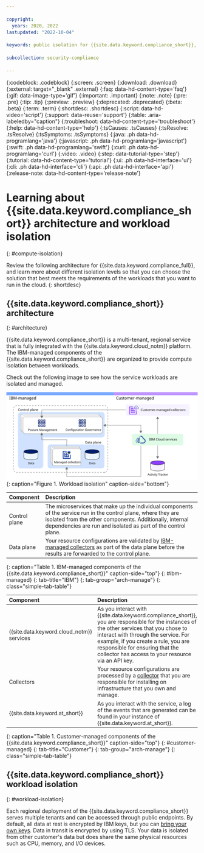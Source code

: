 ```yaml
---

copyright:
  years: 2020, 2022
lastupdated: "2022-10-04"

keywords: public isolation for {{site.data.keyword.compliance_short}}, compute isolation for {{site.data.keyword.compliance_short}}, {{site.data.keyword.compliance_short}} architecture, workload isolation in {{site.data.keyword.compliance_short}} 

subcollection: security-compliance

---
```


{:codeblock: .codeblock}
{:screen: .screen}
{:download: .download}
{:external: target="_blank" .external}
{:faq: data-hd-content-type='faq'}
{:gif: data-image-type='gif'}
{:important: .important}
{:note: .note}
{:pre: .pre}
{:tip: .tip}
{:preview: .preview}
{:deprecated: .deprecated}
{:beta: .beta}
{:term: .term}
{:shortdesc: .shortdesc}
{:script: data-hd-video='script'}
{:support: data-reuse='support'}
{:table: .aria-labeledby="caption"}
{:troubleshoot: data-hd-content-type='troubleshoot'}
{:help: data-hd-content-type='help'}
{:tsCauses: .tsCauses}
{:tsResolve: .tsResolve}
{:tsSymptoms: .tsSymptoms}
{:java: .ph data-hd-programlang='java'}
{:javascript: .ph data-hd-programlang='javascript'}
{:swift: .ph data-hd-programlang='swift'}
{:curl: .ph data-hd-programlang='curl'}
{:video: .video}
{:step: data-tutorial-type='step'}
{:tutorial: data-hd-content-type='tutorial'}
{:ui: .ph data-hd-interface='ui'}
{:cli: .ph data-hd-interface='cli'}
{:api: .ph data-hd-interface='api'}
{:release-note: data-hd-content-type='release-note'}


# Learning about {{site.data.keyword.compliance_short}} architecture and workload isolation
{: #compute-isolation}

Review the following architecture for {{site.data.keyword.compliance_full}}, and learn more about different isolation levels so that you can choose the solution that best meets the requirements of the workloads that you want to run in the cloud.
{: shortdesc}

## {{site.data.keyword.compliance_short}} architecture
{: #architecture}

{{site.data.keyword.compliance_short}} is a multi-tenant, regional service that is fully integrated with the {{site.data.keyword.cloud_notm}} platform. The IBM-managed components of the {{site.data.keyword.compliance_short}} are organized to provide compute isolation between workloads. 

Check out the following image to see how the service workloads are isolated and managed.

![This image shows the workload isolation for the {{site.data.keyword.compliance_short}} service.](../images/scc-architecture.svg){: caption="Figure 1. Workload isolation" caption-side="bottom"}

| Component | Description |
|:----------|:------------|
| Control plane | The microservices that make up the individual components of the service run in the control plane, where they are isolated from the other components. Additionally, internal dependencies are run and isolated as part of the control plane. |
| Data plane | Your resource configurations are validated by [IBM-managed collectors](/docs/security-compliance?topic=security-compliance-ibm-collector) as part of the data plane before the results are forwarded to the control plane. |
{: caption="Table 1. IBM-managed components of the {{site.data.keyword.compliance_short}}" caption-side="top"}
{: #ibm-managed}
{: tab-title="IBM"}
{: tab-group="arch-manage"}
{: class="simple-tab-table"}

| Component | Description |
|:----------|:------------|
| {{site.data.keyword.cloud_notm}} services | As you interact with {{site.data.keyword.compliance_short}}, you are responsible for the instances of the other services that you chose to interact with through the service. For example, if you create a rule, you are responsible for ensuring that the collector has access to your resource via an API key. |
| Collectors | Your resource configurations are processed by a [collector](/docs/security-compliance?topic=security-compliance-collector-manual) that you are responsible for installing on infrastructure that you own and manage. |
| {{site.data.keyword.at_short}} | As you interact with the service, a log of the events that are generated can be found in your instance of {{site.data.keyword.at_short}}. |
{: caption="Table 1. Customer-managed components of the {{site.data.keyword.compliance_short}}" caption-side="top"}
{: #customer-managed}
{: tab-title="Customer"}
{: tab-group="arch-manage"}
{: class="simple-tab-table"}



## {{site.data.keyword.compliance_short}} workload isolation
{: #workload-isolation}

Each regional deployment of the {{site.data.keyword.compliance_short}} serves multiple tenants and can be accessed through public endpoints. By default, all data at rest is encrypted by IBM keys, but you can [bring your own keys](/docs/security-compliance?topic=security-compliance-mng-data). Data in transit is encrypted by using TLS. Your data is isolated from other customer's data but does share the same physical resources such as CPU, memory, and I/O devices. 


